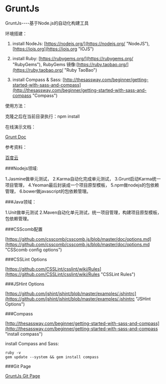 GruntJs
=======

GruntJs----基于Node.js的自动化构建工具


环境搭建：

1. install NodeJs: [https://nodejs.org/](https://nodejs.org/ "NodeJS"), [https://iojs.org](https://iojs.org "IOJS")

2. install Ruby: [https://rubygems.org/](https://rubygems.org/ "RubyGems"), RubyGems 镜像:[https://ruby.taobao.org/](https://ruby.taobao.org/ "Ruby TaoBao")

3. install Compass & Sass: [http://thesassway.com/beginner/getting-started-with-sass-and-compass](http://thesassway.com/beginner/getting-started-with-sass-and-compass "Compass")


使用方法：

克隆之后在当前目录执行：npm install


在线演示文档：

[Grunt Doc](http://wkylin.github.io/assets/gruntjs/gruntjs.html "grunt doc")

参考资料：

[百度云](http://pan.baidu.com/s/1jGLqUiE "Grunt zip")


###Nodejs领域: 

1.Jasmine做单元测试，
2.Karma自动化完成单元测试，
3.Grunt启动Karma统一项目管理，
4.Yeoman最后封装成一个项目原型模板，
5.npm做nodejs的包依赖管理，
6.bower做javascript的包依赖管理。
    
###Java领域：

1.Unit做单元测试
2.Maven自动化单元测试，统一项目管理，构建项目原型模板，包依赖管理。


###CSScomb配置

[https://github.com/csscomb/csscomb.js/blob/master/doc/options.md](https://github.com/csscomb/csscomb.js/blob/master/doc/options.md "CSScomb config options")


###CSSLint Options

[https://github.com/CSSLint/csslint/wiki/Rules](https://github.com/CSSLint/csslint/wiki/Rules "CSSLint Rules")

###JSHint Options 

[https://github.com/jshint/jshint/blob/master/examples/.jshintrc](https://github.com/jshint/jshint/blob/master/examples/.jshintrc "JSHint Options")


###Compass 

[http://thesassway.com/beginner/getting-started-with-sass-and-compass](http://thesassway.com/beginner/getting-started-with-sass-and-compass "install compass")

install Compass and Sass:

    ruby -v 
    gem update --system && gem install compass
    


###Git Page

[GruntJs Git Page](http://wkylin.github.io/GruntJs "GruntJs")
